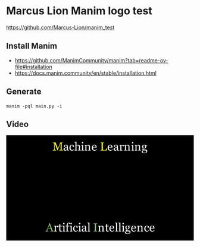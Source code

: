 # Marcus Lion Manim logo test
https://github.com/Marcus-Lion/manim_test

## Install Manim
* https://github.com/ManimCommunity/manim?tab=readme-ov-file#installation
* https://docs.manim.community/en/stable/installation.html

## Generate
```
manim -pql main.py -i
```

## Video
![](HelloWorld_ManimCE_v0.18.1.gif)


